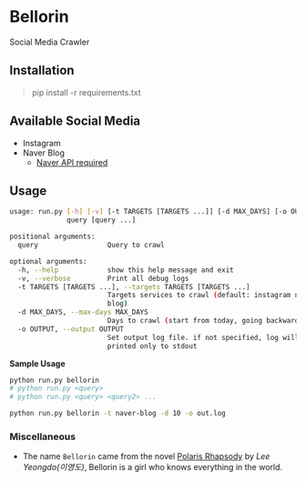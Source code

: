 # Bellorin

Social Media Crawler

## Installation

> pip install -r requirements.txt

## Available Social Media

- Instagram
- Naver Blog
  - [Naver API required](https://developers.naver.com/products/search/)


## Usage

```sh
usage: run.py [-h] [-v] [-t TARGETS [TARGETS ...]] [-d MAX_DAYS] [-o OUTPUT]
              query [query ...]

positional arguments:
  query                 Query to crawl

optional arguments:
  -h, --help            show this help message and exit
  -v, --verbose         Print all debug logs
  -t TARGETS [TARGETS ...], --targets TARGETS [TARGETS ...]
                        Targets services to crawl (default: instagram naver-
                        blog)
  -d MAX_DAYS, --max-days MAX_DAYS
                        Days to crawl (start from today, going backwards)
  -o OUTPUT, --output OUTPUT
                        Set output log file. if not specified, log will be
                        printed only to stdout
```

__Sample Usage__

```sh
python run.py bellorin
# python run.py <query>
# python run.py <query> <query2> ...
```

```sh
python run.py bellorin -t naver-blog -d 10 -o out.log
```

### Miscellaneous

- The name `Bellorin` came from the novel [Polaris Rhapsody](https://en.wikipedia.org/wiki/Lee_Yeongdo#Other_novels) by _Lee Yeongdo(이영도)_, Bellorin is a girl who knows everything in the world.